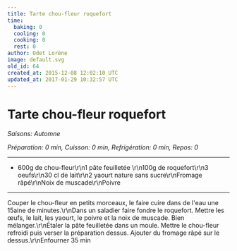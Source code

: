 ```yaml
---
title: Tarte chou-fleur roquefort
time:
  baking: 0
  cooling: 0
  cooking: 0
  rest: 0
author: Odet Lorène
image: default.svg
old_id: 64
created_at: 2015-12-08 12:02:10 UTC
updated_at: 2017-01-29 10:32:57 UTC
---
```


# Tarte chou-fleur roquefort



*Saisons: Automne*

*Préparation: 0 min, Cuisson: 0 min, Refrigération: 0 min, Repos: 0*

---

- 600g de chou-fleur\r\n1 pâte feuilletée \r\n100g de roquefort\r\n3 oeufs\r\n30 cl de lait\r\n2 yaourt nature sans sucre\r\nFromage râpé\r\nNoix de muscade\r\nPoivre

---

Couper le chou-fleur en petits morceaux, le faire cuire dans de l'eau une 15aine de minutes.\r\nDans un saladier faire fondre le roquefort. Mettre les œufs, le lait, les yaourt, le poivre et la noix de muscade. Bien mélanger.\r\nÉtaler la pâte feuilletée dans un moule. Mettre le chou-fleur refroidi puis verser la préparation dessus. Ajouter du fromage râpé sur le dessus.\r\nEnfourner 35 min
